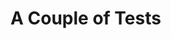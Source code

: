 # A Couple of Tests

<script src="https://rust-campaigns-server.herokuapp.com/campaigns.js"></script>

